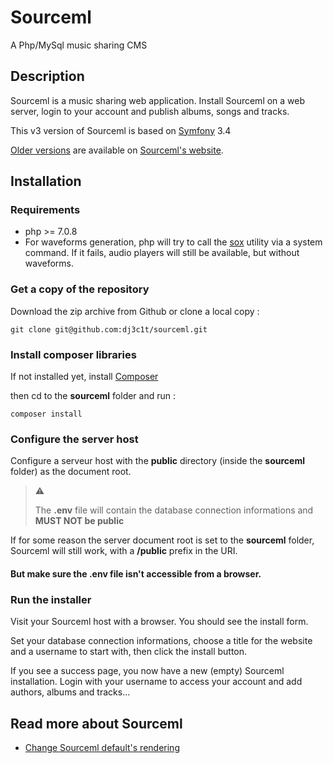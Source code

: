 # Sourceml

A Php/MySql music sharing CMS

## Description

Sourceml is a music sharing web application. Install Sourceml on a web server,
login to your account and publish albums, songs and tracks.

This v3 version of Sourceml is based on [Symfony](https://symfony.com/) 3.4

[Older versions](http://www.sourceml.com/archives/) are available
on [Sourceml's website](http://sourceml.com/).

## Installation

### Requirements

* php >= 7.0.8
* For waveforms generation, php will try to call the [sox](http://sox.sourceforge.net)
utility via a system command. If it fails, audio players will still be available,
but without waveforms.

### Get a copy of the repository

Download the zip archive from Github or clone a local copy :

```shell
git clone git@github.com:dj3c1t/sourceml.git
```

### Install composer libraries

If not installed yet, install [Composer](https://getcomposer.org)

then cd to the **sourceml** folder and run :

```shell
composer install
```

### Configure the server host

Configure a serveur host with the **public** directory (inside the **sourceml**
folder) as the document root.

> :warning:
>
> The **.env** file will contain the database connection informations
> and **MUST NOT be public**
>


If for some reason the server document root is set to the **sourceml** folder,
Sourceml will still work, with a **/public** prefix in the URI.

#### But make sure the **.env** file isn't accessible from a browser.

### Run the installer

Visit your Sourceml host with a browser. You should see the install form.

Set your database connection informations, choose a title for the website and a
username to start with, then click the install button.

If you see a success page, you now have a new (empty) Sourceml installation.
Login with your username to access your account and add authors, albums and tracks...

## Read more about Sourceml

* [Change Sourceml default's rendering](docs/change.ui.md)
